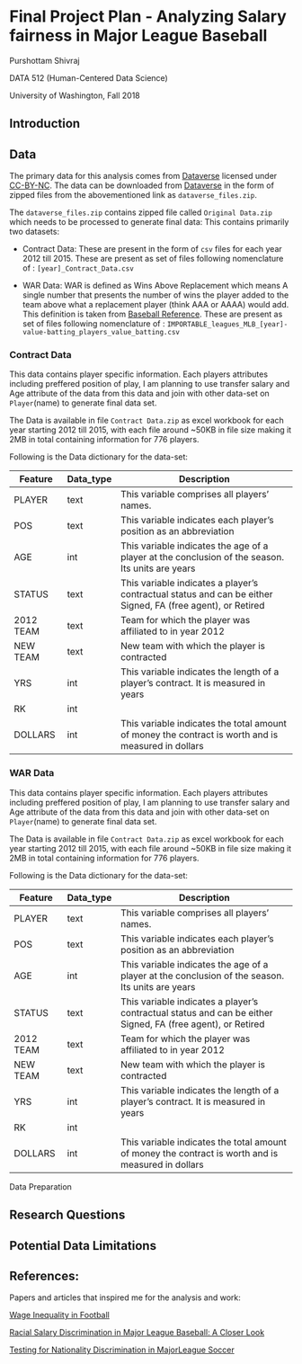
# Final Project Plan - Analyzing Salary fairness in Major League Baseball

Purshottam Shivraj

DATA 512 (Human-Centered Data Science)

University of Washington, Fall 2018

## Introduction

## Data

The primary data for this analysis comes from [Dataverse](https://dataverse.harvard.edu/dataset.xhtml?persistentId=doi:10.7910/DVN/ZUMXXL) licensed under [CC-BY-NC](https://creativecommons.org/licenses/by-nc/2.0/).
The data can be downloaded from [Dataverse](https://dataverse.harvard.edu/dataset.xhtml?persistentId=doi:10.7910/DVN/ZUMXXL) in the form of zipped files from the abovementioned link as ```dataverse_files.zip```.

The ```dataverse_files.zip``` contains zipped file called ```Original Data.zip``` which needs to be processed to generate final data:
This contains primarily two datasets:

   * Contract Data:  These are present in the form of ```csv``` files for each year 2012 till 2015.
    These are present as set of files following nomenclature of : ```[year]_Contract_Data.csv```
    
  
   * WAR Data: WAR is defined as Wins Above Replacement which means A single number that presents the number of wins the player added
    to the team above what a replacement player (think AAA or AAAA) would add. This definition is taken from [Baseball Reference](https://www.baseball-reference.com/leagues/MLB/2012-value-batting.shtml).
    These are present as set of files following nomenclature of : ```IMPORTABLE_leagues_MLB_[year]-value-batting_players_value_batting.csv```
    
### Contract Data

This data contains player specific information. Each players attributes including preffered position of play, I am planning to use  transfer salary and Age attribute of the data from this data and join with other data-set on ```Player```(name) to generate final data set.

The Data is available in file ```Contract Data.zip``` as excel workbook for each year starting 2012 till 2015, with each file around ~50KB in file size making it 2MB in total containing information for 776 players.

Following is the Data dictionary for the data-set:

| Feature    |  Data_type |  Description |
|---|---|---|
| PLAYER  | text  | This variable comprises all players’ names.  |
| POS   | text  | This variable indicates each player’s position as an abbreviation  |
| AGE  | int  | This variable indicates the age of a player at the conclusion of the season. Its units are years  |
| STATUS  | text  | This variable indicates a player’s contractual status and can be either Signed, FA (free agent), or Retired  |
| 2012 TEAM  | text  | Team for which the player was affiliated to in year 2012  |
| NEW TEAM  | text  | New team with which the player is contracted  |
|  YRS |  int | This variable indicates the length of a player’s contract. It is measured in years   |
|  RK | int  |   |
|  DOLLARS | int  | This variable indicates the total amount of money the contract is worth and is measured in dollars  |

### WAR Data

This data contains player specific information. Each players attributes including preffered position of play, I am planning to use  transfer salary and Age attribute of the data from this data and join with other data-set on ```Player```(name) to generate final data set.

The Data is available in file ```Contract Data.zip``` as excel workbook for each year starting 2012 till 2015, with each file around ~50KB in file size making it 2MB in total containing information for 776 players.

Following is the Data dictionary for the data-set:

| Feature    |  Data_type |  Description |
|---|---|---|
| PLAYER  | text  | This variable comprises all players’ names.  |
| POS   | text  | This variable indicates each player’s position as an abbreviation  |
| AGE  | int  | This variable indicates the age of a player at the conclusion of the season. Its units are years  |
| STATUS  | text  | This variable indicates a player’s contractual status and can be either Signed, FA (free agent), or Retired  |
| 2012 TEAM  | text  | Team for which the player was affiliated to in year 2012  |
| NEW TEAM  | text  | New team with which the player is contracted  |
|  YRS |  int | This variable indicates the length of a player’s contract. It is measured in years   |
|  RK | int  |   |
|  DOLLARS | int  | This variable indicates the total amount of money the contract is worth and is measured in dollars  |


Data Preparation

## Research Questions


## Potential Data Limitations

## References:
Papers and articles that inspired me for the analysis and work:

[Wage Inequality in Football](https://sites.duke.edu/wcwp/2018/05/03/wage-inequality-in-football/)

[Racial Salary Discrimination in Major League Baseball: A Closer Look](https://dataverse.harvard.edu/dataset.xhtml?persistentId=doi:10.7910/DVN/ZUMXXL)

[Testing for Nationality Discrimination in MajorLeague Soccer](http://scholarship.claremont.edu/cgi/viewcontent.cgi?article=2633&context=cmc_theses)
